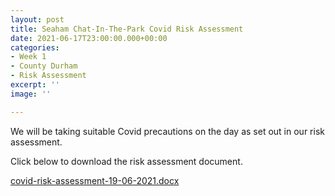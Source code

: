 ```yaml
---
layout: post
title: Seaham Chat-In-The-Park Covid Risk Assessment
date: 2021-06-17T23:00:00.000+00:00
categories:
- Week 1
- County Durham
- Risk Assessment
excerpt: ''
image: ''

---
```

We will be taking suitable Covid precautions on the day as set out in our risk assessment.

Click below to download the risk assessment document.

[covid-risk-assessment-19-06-2021.docx](/assets/images/covid-risk-assessment-19-06-2021.docx "covid-risk-assessment-19-06-2021.docx")